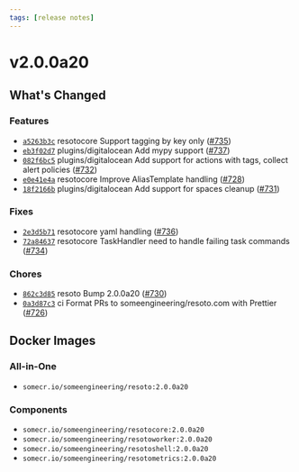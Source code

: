 ```yaml
---
tags: [release notes]
---
```


# v2.0.0a20

## What's Changed

### Features

- [`a5263b3c`](https://github.com/someengineering/resoto/commit/a5263b3c) <span class="badge badge--secondary">resotocore</span> Support tagging by key only ([#735](https://github.com/someengineering/resoto/pull/735))
- [`eb3f02d7`](https://github.com/someengineering/resoto/commit/eb3f02d7) <span class="badge badge--secondary">plugins/digitalocean</span> Add mypy support ([#737](https://github.com/someengineering/resoto/pull/737))
- [`082f6bc5`](https://github.com/someengineering/resoto/commit/082f6bc5) <span class="badge badge--secondary">plugins/digitalocean</span> Add support for actions with tags, collect alert policies ([#732](https://github.com/someengineering/resoto/pull/732))
- [`e0e41e4a`](https://github.com/someengineering/resoto/commit/e0e41e4a) <span class="badge badge--secondary">resotocore</span> Improve AliasTemplate handling ([#728](https://github.com/someengineering/resoto/pull/728))
- [`18f2166b`](https://github.com/someengineering/resoto/commit/18f2166b) <span class="badge badge--secondary">plugins/digitalocean</span> Add support for spaces cleanup ([#731](https://github.com/someengineering/resoto/pull/731))

### Fixes

- [`2e3d5b71`](https://github.com/someengineering/resoto/commit/2e3d5b71) <span class="badge badge--secondary">resotocore</span> yaml handling ([#736](https://github.com/someengineering/resoto/pull/736))
- [`72a84637`](https://github.com/someengineering/resoto/commit/72a84637) <span class="badge badge--secondary">resotocore</span> TaskHandler need to handle failing task commands ([#734](https://github.com/someengineering/resoto/pull/734))

### Chores

- [`862c3d85`](https://github.com/someengineering/resoto/commit/862c3d85) <span class="badge badge--secondary">resoto</span> Bump 2.0.0a20 ([#730](https://github.com/someengineering/resoto/pull/730))
- [`0a3d87c3`](https://github.com/someengineering/resoto/commit/0a3d87c3) <span class="badge badge--secondary">ci</span> Format PRs to someengineering/resoto.com with Prettier ([#726](https://github.com/someengineering/resoto/pull/726))

<!--truncate-->

## Docker Images

### All-in-One

- `somecr.io/someengineering/resoto:2.0.0a20`

### Components

- `somecr.io/someengineering/resotocore:2.0.0a20`
- `somecr.io/someengineering/resotoworker:2.0.0a20`
- `somecr.io/someengineering/resotoshell:2.0.0a20`
- `somecr.io/someengineering/resotometrics:2.0.0a20`
